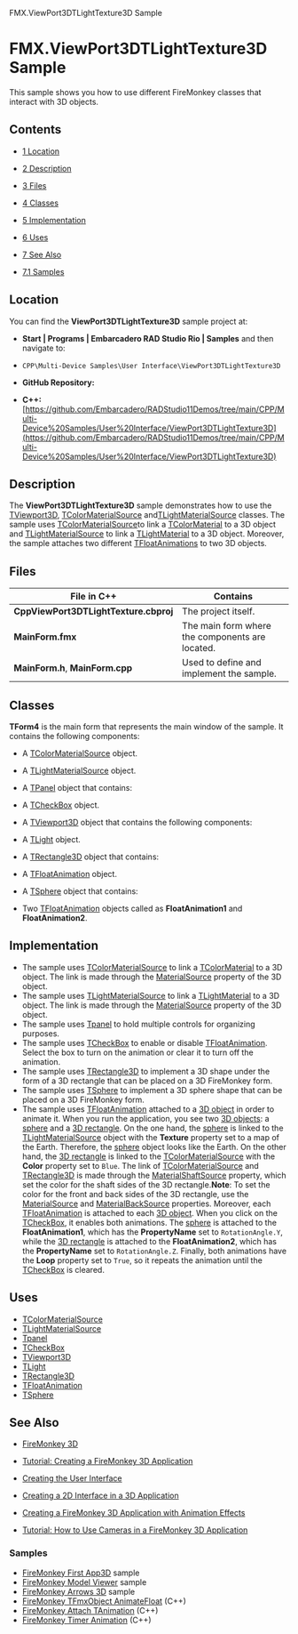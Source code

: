 FMX.ViewPort3DTLightTexture3D Sample[]()
# FMX.ViewPort3DTLightTexture3D Sample 


This sample shows you how to use different FireMonkey classes that interact with 3D objects.
## Contents



* [1 Location](#Location)
* [2 Description](#Description)
* [3 Files](#Files)
* [4 Classes](#Classes)
* [5 Implementation](#Implementation)
* [6 Uses](#Uses)
* [7 See Also](#See_Also)

* [7.1 Samples](#Samples)


## Location 

You can find the **ViewPort3DTLightTexture3D** sample project at:
* **Start | Programs | Embarcadero RAD Studio Rio | Samples** and then navigate to:

* `CPP\Multi-Device Samples\User Interface\ViewPort3DTLightTexture3D`

* **GitHub Repository:**

* **C++:**[https://github.com/Embarcadero/RADStudio11Demos/tree/main/CPP/Multi-Device%20Samples/User%20Interface/ViewPort3DTLightTexture3D](https://github.com/Embarcadero/RADStudio11Demos/tree/main/CPP/Multi-Device%20Samples/User%20Interface/ViewPort3DTLightTexture3D)

## Description 

The **ViewPort3DTLightTexture3D** sample demonstrates how to use the [TViewport3D](http://docwiki.embarcadero.com/Libraries/en/FMX.Viewport3D.TViewport3D), [TColorMaterialSource](http://docwiki.embarcadero.com/Libraries/en/FMX.MaterialSources.TColorMaterialSource) and[TLightMaterialSource](http://docwiki.embarcadero.com/Libraries/en/FMX.MaterialSources.TLightMaterialSource) classes. The sample uses [TColorMaterialSource](http://docwiki.embarcadero.com/Libraries/en/FMX.MaterialSources.TColorMaterialSource)to link a [TColorMaterial](http://docwiki.embarcadero.com/Libraries/en/FMX.Materials.TColorMaterial) to a 3D object and [TLightMaterialSource](http://docwiki.embarcadero.com/Libraries/en/FMX.MaterialSources.TLightMaterialSource) to link a [TLightMaterial](http://docwiki.embarcadero.com/Libraries/en/FMX.Materials.TLightMaterial) to a 3D object. Moreover, the sample attaches two different [TFloatAnimations](http://docwiki.embarcadero.com/Libraries/en/FMX.Ani.TFloatAnimation) to two 3D objects.
## Files 



| **File in C++**                       | **Contains**                                    |
| ------------------------------------- | ----------------------------------------------- |
| **CppViewPort3DTLightTexture.cbproj** | The project itself.                             |
| **MainForm.fmx**                      | The main form where the components are located. |
| **MainForm.h**, **MainForm.cpp**      | Used to define and implement the sample.        |


## Classes 

**TForm4** is the main form that represents the main window of the sample. It contains the following components:
*  A [TColorMaterialSource](http://docwiki.embarcadero.com/Libraries/en/FMX.MaterialSources.TColorMaterialSource) object.
*  A [TLightMaterialSource](http://docwiki.embarcadero.com/Libraries/en/FMX.MaterialSources.TLightMaterialSource) object.
*  A [TPanel](http://docwiki.embarcadero.com/Libraries/en/FMX.StdCtrls.TPanel) object that contains:

*  A [TCheckBox](http://docwiki.embarcadero.com/Libraries/en/FMX.StdCtrls.TCheckBox) object.

*  A [TViewport3D](http://docwiki.embarcadero.com/Libraries/en/FMX.Viewport3D.TViewport3D) object that contains the following components:

*  A [TLight](http://docwiki.embarcadero.com/Libraries/en/FMX.Controls3D.TLight) object.
*  A [TRectangle3D](http://docwiki.embarcadero.com/Libraries/en/FMX.Objects3D.TRectangle3D) object that contains:

*  A [TFloatAnimation](http://docwiki.embarcadero.com/Libraries/en/FMX.Ani.TFloatAnimation) object.

*  A [TSphere](http://docwiki.embarcadero.com/Libraries/en/FMX.Objects3D.TSphere) object that contains:

*  Two [TFloatAnimation](http://docwiki.embarcadero.com/Libraries/en/FMX.Ani.TFloatAnimation) objects called as **FloatAnimation1** and **FloatAnimation2**.

## Implementation 


*  The sample uses [TColorMaterialSource](http://docwiki.embarcadero.com/Libraries/en/FMX.MaterialSources.TColorMaterialSource) to link a [TColorMaterial](http://docwiki.embarcadero.com/Libraries/en/FMX.Materials.TColorMaterial) to a 3D object. The link is made through the [MaterialSource](http://docwiki.embarcadero.com/Libraries/en/FMX.Objects3D.TShape3D.MaterialSource) property of the 3D object.
*  The sample uses [TLightMaterialSource](http://docwiki.embarcadero.com/Libraries/en/FMX.MaterialSources.TLightMaterialSource) to link a [TLightMaterial](http://docwiki.embarcadero.com/Libraries/en/FMX.Materials.TLightMaterial) to a 3D object. The link is made through the [MaterialSource](http://docwiki.embarcadero.com/Libraries/en/FMX.Objects3D.TShape3D.MaterialSource) property of the 3D object.
*  The sample uses [Tpanel](http://docwiki.embarcadero.com/Libraries/en/FMX.StdCtrls.TPanel) to hold multiple controls for organizing purposes.
*  The sample uses [TCheckBox](http://docwiki.embarcadero.com/Libraries/en/FMX.StdCtrls.TCheckBox) to enable or disable [TFloatAnimation](http://docwiki.embarcadero.com/Libraries/en/FMX.Ani.TFloatAnimation). Select the box to turn on the animation or clear it to turn off the animation.
*  The sample uses [TRectangle3D](http://docwiki.embarcadero.com/Libraries/en/FMX.Objects3D.TRectangle3D) to implement a 3D shape under the form of a 3D rectangle that can be placed on a 3D FireMonkey form.
*  The sample uses [TSphere](http://docwiki.embarcadero.com/Libraries/en/FMX.Objects3D.TSphere) to implement a 3D sphere shape that can be placed on a 3D FireMonkey form.
*  The sample uses [TFloatAnimation](http://docwiki.embarcadero.com/Libraries/en/FMX.Ani.TFloatAnimation) attached to a [3D object](http://docwiki.embarcadero.com/Libraries/en/FMX.Objects3D) in order to animate it.
When you run the application, you see two [3D objects](http://docwiki.embarcadero.com/Libraries/en/FMX.Objects3D): a [sphere](http://docwiki.embarcadero.com/Libraries/en/FMX.Objects3D.TSphere) and a [3D rectangle](http://docwiki.embarcadero.com/Libraries/en/FMX.Objects3D.TRectangle3D). On the one hand, the [sphere](http://docwiki.embarcadero.com/Libraries/en/FMX.Objects3D.TSphere) is linked to the [TLightMaterialSource](http://docwiki.embarcadero.com/Libraries/en/FMX.MaterialSources.TLightMaterialSource) object with the **Texture** property set to a map of the Earth. Therefore, the [sphere](http://docwiki.embarcadero.com/Libraries/en/FMX.Objects3D.TSphere) object looks like the Earth. On the other hand, the [3D rectangle](http://docwiki.embarcadero.com/Libraries/en/FMX.Objects3D.TRectangle3D) is linked to the [TColorMaterialSource](http://docwiki.embarcadero.com/Libraries/en/FMX.MaterialSources.TColorMaterialSource) with the **Color** property set to `Blue`. The link of [TColorMaterialSource](http://docwiki.embarcadero.com/Libraries/en/FMX.MaterialSources.TColorMaterialSource) and [TRectangle3D](http://docwiki.embarcadero.com/Libraries/en/FMX.Objects3D.TRectangle3D) is made through the [MaterialShaftSource](http://docwiki.embarcadero.com/Libraries/en/FMX.Objects3D.TRectangle3D.MaterialShaftSource) property, which set the color for the shaft sides of the 3D rectangle.**Note**: To set the color for the front and back sides of the 3D rectangle, use the [MaterialSource](http://docwiki.embarcadero.com/Libraries/en/FMX.Objects3D.TRectangle3D.MaterialSource) and [MaterialBackSource](http://docwiki.embarcadero.com/Libraries/en/FMX.Objects3D.TRectangle3D.MaterialBackSource) properties. Moreover, each [TFloatAnimation](http://docwiki.embarcadero.com/Libraries/en/FMX.Ani.TFloatAnimation) is attached to each [3D object](http://docwiki.embarcadero.com/Libraries/en/FMX.Objects3D). When you click on the [TCheckBox](http://docwiki.embarcadero.com/Libraries/en/FMX.StdCtrls.TCheckBox), it enables both animations. The [sphere](http://docwiki.embarcadero.com/Libraries/en/FMX.Objects3D.TSphere) is attached to the **FloatAnimation1**, which has the **PropertyName** set to `RotationAngle.Y`, while the [3D rectangle](http://docwiki.embarcadero.com/Libraries/en/FMX.Objects3D.TRectangle3D) is attached to the **FloatAnimation2**, which has the **PropertyName** set to `RotationAngle.Z`. Finally, both animations have the **Loop** property set to `True`, so it repeats the animation until the [TCheckBox](http://docwiki.embarcadero.com/Libraries/en/FMX.StdCtrls.TCheckBox) is cleared.
## Uses 


* [TColorMaterialSource](http://docwiki.embarcadero.com/Libraries/en/FMX.MaterialSources.TColorMaterialSource)
* [TLightMaterialSource](http://docwiki.embarcadero.com/Libraries/en/FMX.MaterialSources.TLightMaterialSource)
* [Tpanel](http://docwiki.embarcadero.com/Libraries/en/FMX.StdCtrls.TPanel)
* [TCheckBox](http://docwiki.embarcadero.com/Libraries/en/FMX.StdCtrls.TCheckBox)
* [TViewport3D](http://docwiki.embarcadero.com/Libraries/en/FMX.Viewport3D.TViewport3D)
* [TLight](http://docwiki.embarcadero.com/Libraries/en/FMX.Controls3D.TLight)
* [TRectangle3D](http://docwiki.embarcadero.com/Libraries/en/FMX.Objects3D.TRectangle3D)
* [TFloatAnimation](http://docwiki.embarcadero.com/Libraries/en/FMX.Ani.TFloatAnimation)
* [TSphere](http://docwiki.embarcadero.com/Libraries/en/FMX.Objects3D.TSphere)

## See Also 


* [FireMonkey 3D](http://docwiki.embarcadero.com/RADStudio/en/FireMonkey_3D)
* [Tutorial: Creating a FireMonkey 3D Application](http://docwiki.embarcadero.com/RADStudio/en/Tutorial:_Creating_a_FireMonkey_3D_Application)

* [Creating the User Interface](http://docwiki.embarcadero.com/RADStudio/en/Creating_the_User_Interface_(FireMonkey_3D_Tutorial))
* [Creating a 2D Interface in a 3D Application](http://docwiki.embarcadero.com/RADStudio/en/Creating_a_2D_Interface_in_a_3D_Application_(FireMonkey_3D_Tutorial))
* [Creating a FireMonkey 3D Application with Animation Effects](http://docwiki.embarcadero.com/RADStudio/en/Creating_a_FireMonkey_3D_Application_with_Animation_Effects)

* [Tutorial: How to Use Cameras in a FireMonkey 3D Application](http://docwiki.embarcadero.com/RADStudio/en/Tutorial:_How_to_Use_Cameras_in_a_FireMonkey_3D_Application)

### Samples 


* [FireMonkey First App3D](http://docwiki.embarcadero.com/CodeExamples/en/FMX.FirstApp3D_Sample) sample
* [FireMonkey Model Viewer](http://docwiki.embarcadero.com/CodeExamples/en/FMX.ModelViewer_Sample) sample
* [FireMonkey Arrows 3D](http://docwiki.embarcadero.com/CodeExamples/en/FMX.Arrows3D_Sample) sample
* [FireMonkey TFmxObject AnimateFloat](http://docwiki.embarcadero.com/CodeExamples/en/FMXTFmxObjectAnimateFloat_%28C%2B%2B%29) (C++)
* [FireMonkey Attach TAnimation](http://docwiki.embarcadero.com/CodeExamples/en/FMXAttachTAnimation_%28C%2B%2B%29) (C++)
* [FireMonkey Timer Animation](http://docwiki.embarcadero.com/CodeExamples/en/FMXTimerAnimation_%28C%2B%2B%29) (C++)





